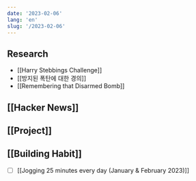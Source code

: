 ```yaml
---
date: '2023-02-06'
lang: 'en'
slug: '/2023-02-06'
---
```


## Research

- [[Harry Stebbings Challenge]]
- [[방지된 폭탄에 대한 경의]]
- [[Remembering that Disarmed Bomb]]

## [[Hacker News]]

## [[Project]]

## [[Building Habit]]

- [ ] [[Jogging 25 minutes every day (January & February 2023)]]
